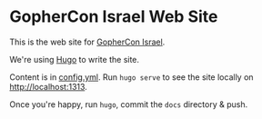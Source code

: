 # GopherCon Israel Web Site

This is the web site for [GopherCon Israel](https://www.gophercon.org.il/).

We're using [Hugo](https://gohugo.io/) to write the site.

Content is in [config.yml](config.yml). Run `hugo serve` to see the site locally on [http://localhost:1313](http://localhost:1313).

Once you're happy, run `hugo`, commit the `docs` directory & push.
